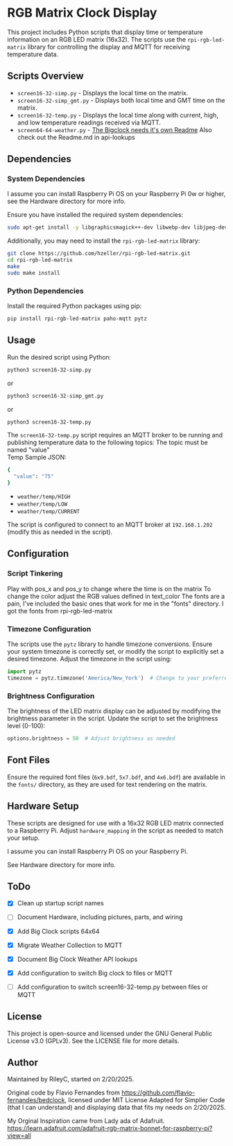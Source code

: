 
# RGB Matrix Clock Display

This project includes Python scripts that display time or temperature information on an RGB LED matrix (16x32). The scripts use the `rpi-rgb-led-matrix` library for controlling the display and MQTT for receiving temperature data.  

## Scripts Overview

- `screen16-32-simp.py` - Displays the local time on the matrix.
- `screen16-32-simp_gmt.py` - Displays both local time and GMT time on the matrix.
- `screen16-32-temp.py` - Displays the local time along with current, high, and low temperature readings received via MQTT.
- `screen64-64-weather.py` - [The Bigclock needs it's own Readme](Bigclock-Readme.md) Also check out the Readme.md in api-lookups

## Dependencies

### System Dependencies
I assume you can install Raspberry Pi OS on your Raspberry Pi 0w or higher, see the Hardware directory for more info.

Ensure you have installed the required system dependencies:

```bash
sudo apt-get install -y libgraphicsmagick++-dev libwebp-dev libjpeg-dev libpng-dev libtiff-dev libfreetype6-dev
```

Additionally, you may need to install the `rpi-rgb-led-matrix` library:

```bash
git clone https://github.com/hzeller/rpi-rgb-led-matrix.git
cd rpi-rgb-led-matrix
make
sudo make install
```

### Python Dependencies
Install the required Python packages using pip:

```bash
pip install rpi-rgb-led-matrix paho-mqtt pytz
```


## Usage

Run the desired script using Python:

```bash
python3 screen16-32-simp.py
```

or

```bash
python3 screen16-32-simp_gmt.py
```

or

```bash
python3 screen16-32-temp.py
```

The `screen16-32-temp.py` script requires an MQTT broker to be running and publishing temperature data to the following topics:
The topic must be named "value"  
Temp Sample JSON:

```bash
{
  "value": "75"
}

```

- `weather/temp/HIGH`
- `weather/temp/LOW`
- `weather/temp/CURRENT`

The script is configured to connect to an MQTT broker at `192.168.1.202` (modify this as needed in the script).

## Configuration

### Script Tinkering
Play with pos_x and pos_y to change where the time is on the matrix
To change the color adjust the RGB values defined in text_color
The fonts are a pain, I've included the basic ones that work for me in the "fonts" directory.
I got the fonts from rpi-rgb-led-matrix


### Timezone Configuration
The scripts use the `pytz` library to handle timezone conversions. Ensure your system timezone is correctly set, or modify the script to explicitly set a desired timezone. Adjust the timezone in the script using:

```python
import pytz
timezone = pytz.timezone('America/New_York')  # Change to your preferred timezone
```

### Brightness Configuration
The brightness of the LED matrix display can be adjusted by modifying the brightness parameter in the script. Update the script to set the brightness level (0-100):

```python
options.brightness = 50  # Adjust brightness as needed
```

## Font Files
Ensure the required font files (`6x9.bdf`, `5x7.bdf`, and `4x6.bdf`) are available in the `fonts/` directory, as they are used for text rendering on the matrix.

## Hardware Setup
These scripts are designed for use with a 16x32 RGB LED matrix connected to a Raspberry Pi. Adjust `hardware_mapping` in the script as needed to match your setup.

I assume you can install Raspberry Pi OS on your Raspberry Pi.

See Hardware directory for more info.

## ToDo
- [x] Clean up startup script names
- [ ] Document Hardware, including pictures, parts, and wiring
- [x] Add Big Clock scripts 64x64
- [x] Migrate Weather Collection to MQTT
- [X] Document Big Clock Weather API lookups
- [x] Add configuration to switch Big clock to files or MQTT
- [ ] Add configuration to switch screen16-32-temp.py between files or MQTT


## License
This project is open-source and licensed under the GNU General Public License v3.0 (GPLv3). See the LICENSE file for more details.

## Author
Maintained by RileyC, started on 2/20/2025.

 Original code by Flavio Fernandes from https://github.com/flavio-fernandes/bedclock, licensed under MIT License
 Adapted for Simplier Code (that I can understand) and displaying data that fits my needs on 2/20/2025.

My Orginal Inspiration came from Lady ada of Adafruit.
https://learn.adafruit.com/adafruit-rgb-matrix-bonnet-for-raspberry-pi?view=all

